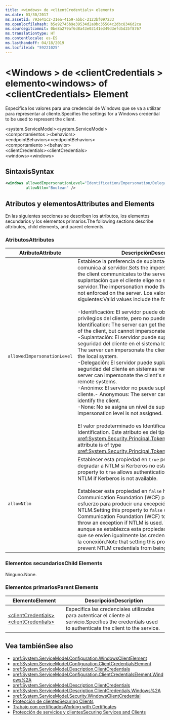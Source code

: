 ```yaml
---
title: <windows> de <clientCredentials> elemento
ms.date: 03/30/2017
ms.assetid: 793e41c2-31ea-4159-abbc-2123bf097233
ms.openlocfilehash: b5e92745b9e39534d2a0bc35504c2dbc8346d2ca
ms.sourcegitcommit: 0be8a279af6d8a43e03141e349d3efd5d35f8767
ms.translationtype: HT
ms.contentlocale: es-ES
ms.lasthandoff: 04/18/2019
ms.locfileid: "59221025"
---
```

# <a name="windows-of-clientcredentials-element"></a><span data-ttu-id="57324-102">\<Windows > de \<clientCredentials > elemento</span><span class="sxs-lookup"><span data-stu-id="57324-102">\<windows> of \<clientCredentials> Element</span></span>
<span data-ttu-id="57324-103">Especifica los valores para una credencial de Windows que se va a utilizar para representar al cliente.</span><span class="sxs-lookup"><span data-stu-id="57324-103">Specifies the settings for a Windows credential to be used to represent the client.</span></span>  
  
 <span data-ttu-id="57324-104">\<system.ServiceModel></span><span class="sxs-lookup"><span data-stu-id="57324-104">\<system.ServiceModel></span></span>  
<span data-ttu-id="57324-105">\<comportamientos ></span><span class="sxs-lookup"><span data-stu-id="57324-105">\<behaviors></span></span>  
<span data-ttu-id="57324-106">\<endpointBehaviors></span><span class="sxs-lookup"><span data-stu-id="57324-106">\<endpointBehaviors></span></span>  
<span data-ttu-id="57324-107">\<comportamiento ></span><span class="sxs-lookup"><span data-stu-id="57324-107">\<behavior></span></span>  
<span data-ttu-id="57324-108">\<clientCredentials></span><span class="sxs-lookup"><span data-stu-id="57324-108">\<clientCredentials></span></span>  
<span data-ttu-id="57324-109">\<windows></span><span class="sxs-lookup"><span data-stu-id="57324-109">\<windows></span></span>  
  
## <a name="syntax"></a><span data-ttu-id="57324-110">Sintaxis</span><span class="sxs-lookup"><span data-stu-id="57324-110">Syntax</span></span>  
  
```xml  
<windows allowedImpersonationLevel="Identification/Impersonation/Delegation/Anonymous/None"
         allowNtlm="Boolean" />
```  
  
## <a name="attributes-and-elements"></a><span data-ttu-id="57324-111">Atributos y elementos</span><span class="sxs-lookup"><span data-stu-id="57324-111">Attributes and Elements</span></span>  
 <span data-ttu-id="57324-112">En las siguientes secciones se describen los atributos, los elementos secundarios y los elementos primarios.</span><span class="sxs-lookup"><span data-stu-id="57324-112">The following sections describe attributes, child elements, and parent elements.</span></span>  
  
### <a name="attributes"></a><span data-ttu-id="57324-113">Atributos</span><span class="sxs-lookup"><span data-stu-id="57324-113">Attributes</span></span>  
  
|<span data-ttu-id="57324-114">Atributo</span><span class="sxs-lookup"><span data-stu-id="57324-114">Attribute</span></span>|<span data-ttu-id="57324-115">Descripción</span><span class="sxs-lookup"><span data-stu-id="57324-115">Description</span></span>|  
|---------------|-----------------|  
|`allowedImpersonationLevel`|<span data-ttu-id="57324-116">Establece la preferencia de suplantación que el cliente comunica al servidor.</span><span class="sxs-lookup"><span data-stu-id="57324-116">Sets the impersonation preference that the client communicates to the server.</span></span> <span data-ttu-id="57324-117">El modo de suplantación que el cliente elige no se exige en el servidor.</span><span class="sxs-lookup"><span data-stu-id="57324-117">The impersonation mode that the client selects is not enforced on the server.</span></span> <span data-ttu-id="57324-118">Los valores válidos son los siguientes:</span><span class="sxs-lookup"><span data-stu-id="57324-118">Valid values include the following:</span></span><br /><br /> <span data-ttu-id="57324-119">-Identificación: El servidor puede obtener la identidad y los privilegios del cliente, pero no puede suplantar al cliente.</span><span class="sxs-lookup"><span data-stu-id="57324-119">-   Identification: The server can get the identity and privileges of the client, but cannot impersonate the client.</span></span><br /><span data-ttu-id="57324-120">-Suplantación: El servidor puede suplantar el contexto de seguridad del cliente en el sistema local.</span><span class="sxs-lookup"><span data-stu-id="57324-120">-   Impersonation: The server can impersonate the client's security context on the local system.</span></span><br /><span data-ttu-id="57324-121">-Delegación: El servidor puede suplantar el contexto de seguridad del cliente en sistemas remotos.</span><span class="sxs-lookup"><span data-stu-id="57324-121">-   Delegation: The server can impersonate the client's security context on remote systems.</span></span><br /><span data-ttu-id="57324-122">-Anónimo: El servidor no puede suplantar o identificar al cliente.</span><span class="sxs-lookup"><span data-stu-id="57324-122">-   Anonymous: The server cannot impersonate or identify the client.</span></span><br /><span data-ttu-id="57324-123">-None: No se asigna un nivel de suplantación.</span><span class="sxs-lookup"><span data-stu-id="57324-123">-   None: An impersonation level is not assigned.</span></span><br /><br /> <span data-ttu-id="57324-124">El valor predeterminado es Identification.</span><span class="sxs-lookup"><span data-stu-id="57324-124">The default is Identification.</span></span> <span data-ttu-id="57324-125">Este atributo es del tipo <xref:System.Security.Principal.TokenImpersonationLevel>.</span><span class="sxs-lookup"><span data-stu-id="57324-125">This attribute is of type <xref:System.Security.Principal.TokenImpersonationLevel>.</span></span>|  
|`allowNtlm`|<span data-ttu-id="57324-126">Establecer esta propiedad en `true` permite a la autenticación degradar a NTLM si Kerberos no está disponible.</span><span class="sxs-lookup"><span data-stu-id="57324-126">Setting this property to `true` allows authentication to downgrade to NTLM if Kerberos is not available.</span></span><br /><br /> <span data-ttu-id="57324-127">Establecer esta propiedad en `false` hace que Windows Communication Foundation (WCF) para realizar un mayor esfuerzo para producir una excepción si se utiliza NTLM.</span><span class="sxs-lookup"><span data-stu-id="57324-127">Setting this property to `false` causes Windows Communication Foundation (WCF) to make a best-effort to throw an exception if NTLM is used.</span></span> <span data-ttu-id="57324-128">Tenga en cuenta que, aunque se establezca esta propiedad en `false`, es posible que se envíen igualmente las credenciales NTLM a través de la conexión.</span><span class="sxs-lookup"><span data-stu-id="57324-128">Note that setting this property to `false` may not prevent NTLM credentials from being sent over the wire.</span></span>|  
  
### <a name="child-elements"></a><span data-ttu-id="57324-129">Elementos secundarios</span><span class="sxs-lookup"><span data-stu-id="57324-129">Child Elements</span></span>  
 <span data-ttu-id="57324-130">Ninguno.</span><span class="sxs-lookup"><span data-stu-id="57324-130">None.</span></span>  
  
### <a name="parent-elements"></a><span data-ttu-id="57324-131">Elementos primarios</span><span class="sxs-lookup"><span data-stu-id="57324-131">Parent Elements</span></span>  
  
|<span data-ttu-id="57324-132">Elemento</span><span class="sxs-lookup"><span data-stu-id="57324-132">Element</span></span>|<span data-ttu-id="57324-133">Descripción</span><span class="sxs-lookup"><span data-stu-id="57324-133">Description</span></span>|  
|-------------|-----------------|  
|[<span data-ttu-id="57324-134">\<clientCredentials></span><span class="sxs-lookup"><span data-stu-id="57324-134">\<clientCredentials></span></span>](../../../../../docs/framework/configure-apps/file-schema/wcf/clientcredentials.md)|<span data-ttu-id="57324-135">Especifica las credenciales utilizadas para autenticar el cliente al servicio.</span><span class="sxs-lookup"><span data-stu-id="57324-135">Specifies the credentials used to authenticate the client to the service.</span></span>|  
  
## <a name="see-also"></a><span data-ttu-id="57324-136">Vea también</span><span class="sxs-lookup"><span data-stu-id="57324-136">See also</span></span>

- <xref:System.ServiceModel.Configuration.WindowsClientElement>
- <xref:System.ServiceModel.Configuration.ClientCredentialsElement>
- <xref:System.ServiceModel.Description.ClientCredentials>
- <xref:System.ServiceModel.Configuration.ClientCredentialsElement.Windows%2A>
- <xref:System.ServiceModel.Description.ClientCredentials>
- <xref:System.ServiceModel.Description.ClientCredentials.Windows%2A>
- <xref:System.ServiceModel.Security.WindowsClientCredential>
- [<span data-ttu-id="57324-137">Protección de clientes</span><span class="sxs-lookup"><span data-stu-id="57324-137">Securing Clients</span></span>](../../../../../docs/framework/wcf/securing-clients.md)
- [<span data-ttu-id="57324-138">Trabajo con certificados</span><span class="sxs-lookup"><span data-stu-id="57324-138">Working with Certificates</span></span>](../../../../../docs/framework/wcf/feature-details/working-with-certificates.md)
- [<span data-ttu-id="57324-139">Protección de servicios y clientes</span><span class="sxs-lookup"><span data-stu-id="57324-139">Securing Services and Clients</span></span>](../../../../../docs/framework/wcf/feature-details/securing-services-and-clients.md)
